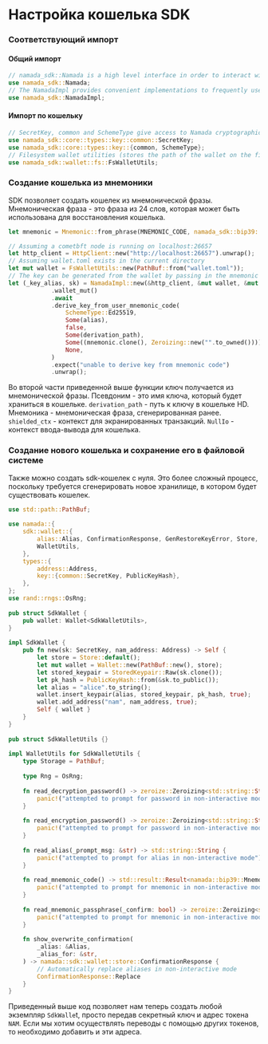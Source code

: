 # Настройка кошелька SDK

### Соответствующий импорт&#x20;

#### Общий импорт

```rust
// namada_sdk::Namada is a high level interface in order to interact with the Namada SDK
use namada_sdk::Namada;
// The NamadaImpl provides convenient implementations to frequently used Namada SDK interactons
use namada_sdk::NamadaImpl;
```

#### Импорт по кошельку

```rust
// SecretKey, common and SchemeType give access to Namada cryptographic keys and their relevant implementations. Namada supports ED25519 and SECP256K1 keys.
use namada_sdk::core::types::key::common::SecretKey;
use namada_sdk::core::types::key::{common, SchemeType};
// Filesystem wallet utilities (stores the path of the wallet on the filesystem)
use namada_sdk::wallet::fs::FsWalletUtils;
```

### Создание кошелька из мнемоники&#x20;

SDK позволяет создать кошелек из мнемонической фразы. Мнемоническая фраза - это фраза из 24 слов, которая может быть использована для восстановления кошелька.

```rust
let mnemonic = Mnemonic::from_phrase(MNEMONIC_CODE, namada_sdk::bip39::Language::English)
```

```rust
// Assuming a cometbft node is running on localhost:26657
let http_client = HttpClient::new("http://localhost:26657").unwrap();
// Assuming wallet.toml exists in the current directory
let mut wallet = FsWalletUtils::new(PathBuf::from("wallet.toml"));
// The key can be generated from the wallet by passing in the mnemonic phrase
let (_key_alias, sk) = NamadaImpl::new(&http_client, &mut wallet, &mut shielded_ctx, &NullIo)
            .wallet_mut()
            .await
            .derive_key_from_user_mnemonic_code(
                SchemeType::Ed25519,
                Some(alias),
                false,
                Some(derivation_path),
                Some((mnemonic.clone(), Zeroizing::new("".to_owned()))),
                None,
            )
            .expect("unable to derive key from mnemonic code")
            .unwrap();
```

Во второй части приведенной выше функции ключ получается из мнемонической фразы. Псевдоним - это имя ключа, который будет храниться в кошельке. `derivation_path` - путь к ключу в кошельке HD. Мнемоника - мнемоническая фраза, сгенерированная ранее. `shielded_ctx` - контекст для экранированных транзакций. `NullIo` - контекст ввода-вывода для кошелька.

### Создание нового кошелька и сохранение его в файловой системе&#x20;

Также можно создать sdk-кошелек с нуля. Это более сложный процесс, поскольку требуется сгенерировать новое хранилище, в котором будет существовать кошелек.

```rust
use std::path::PathBuf;
 
use namada::{
    sdk::wallet::{
        alias::Alias, ConfirmationResponse, GenRestoreKeyError, Store, StoredKeypair, Wallet,
        WalletUtils,
    },
    types::{
        address::Address,
        key::{common::SecretKey, PublicKeyHash},
    },
};
use rand::rngs::OsRng;
 
pub struct SdkWallet {
    pub wallet: Wallet<SdkWalletUtils>,
}
 
impl SdkWallet {
    pub fn new(sk: SecretKey, nam_address: Address) -> Self {
        let store = Store::default();
        let mut wallet = Wallet::new(PathBuf::new(), store);
        let stored_keypair = StoredKeypair::Raw(sk.clone());
        let pk_hash = PublicKeyHash::from(&sk.to_public());
        let alias = "alice".to_string();
        wallet.insert_keypair(alias, stored_keypair, pk_hash, true);
        wallet.add_address("nam", nam_address, true);
        Self { wallet }
    }
}
 
pub struct SdkWalletUtils {}
 
impl WalletUtils for SdkWalletUtils {
    type Storage = PathBuf;
 
    type Rng = OsRng;
 
    fn read_decryption_password() -> zeroize::Zeroizing<std::string::String> {
        panic!("attempted to prompt for password in non-interactive mode");
    }
 
    fn read_encryption_password() -> zeroize::Zeroizing<std::string::String> {
        panic!("attempted to prompt for password in non-interactive mode");
    }
 
    fn read_alias(_prompt_msg: &str) -> std::string::String {
        panic!("attempted to prompt for alias in non-interactive mode");
    }
 
    fn read_mnemonic_code() -> std::result::Result<namada::bip39::Mnemonic, GenRestoreKeyError> {
        panic!("attempted to prompt for mnemonic in non-interactive mode");
    }
 
    fn read_mnemonic_passphrase(_confirm: bool) -> zeroize::Zeroizing<std::string::String> {
        panic!("attempted to prompt for mnemonic in non-interactive mode");
    }
 
    fn show_overwrite_confirmation(
        _alias: &Alias,
        _alias_for: &str,
    ) -> namada::sdk::wallet::store::ConfirmationResponse {
        // Automatically replace aliases in non-interactive mode
        ConfirmationResponse::Replace
    }
}
```

Приведенный выше код позволяет нам теперь создать любой экземпляр `SdkWalle`t, просто передав секретный ключ и адрес токена `NAM`. Если мы хотим осуществлять переводы с помощью других токенов, то необходимо добавить и эти адреса.

